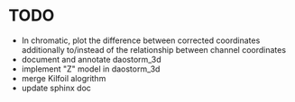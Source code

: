 TODO
====
- In chromatic, plot the difference between corrected coordinates
  additionally to/instead of the relationship between channel coordinates
- document and annotate daostorm_3d
- implement "Z" model in daostorm_3d
- merge Kilfoil alogrithm
- update sphinx doc
